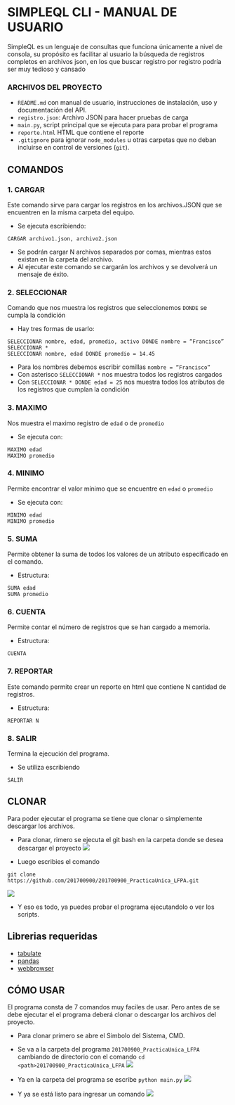 # SIMPLEQL CLI - MANUAL DE USUARIO

SimpleQL es un lenguaje de consultas que funciona únicamente a nivel de consola, su
propósito es facilitar al usuario la búsqueda de registros completos en archivos json, en los
que buscar registro por registro podría ser muy tedioso y cansado

### ARCHIVOS DEL PROYECTO

- `README.md` con manual de usuario, instrucciones de instalación, uso y
  documentación del API.
- `registro.json`: Archivo JSON para hacer pruebas de carga 
- `main.py`, script principal que se ejecuta para para probar el programa
- `reporte.html` HTML que contiene el reporte
- `.gitignore` para ignorar `node_modules` u otras carpetas que no deban
  incluirse en control de versiones (`git`).

## COMANDOS

### 1. CARGAR
Este comando sirve para cargar los registros en los archivos.JSON que se encuentren en la misma carpeta del equipo.
* Se ejecuta escribiendo:
```
CARGAR archivo1.json, archivo2.json
```
* Se podrán cargar N archivos separados por comas, mientras estos existan en la carpeta del archivo.
*  Al ejecutar este comando se cargarán los archivos y se devolverá un mensaje de éxito.
### 2. SELECCIONAR
Comando que nos muestra los registros que seleccionemos `DONDE` se cumpla la condición
* Hay tres formas de usarlo:
```
SELECCIONAR nombre, edad, promedio, activo DONDE nombre = “Francisco”
SELECCIONAR *
SELECCIONAR nombre, edad DONDE promedio = 14.45
``` 
* Para los nombres debemos escribir comillas `nombre = “Francisco”`
* Con asterisco `SELECCIONAR *` nos muestra todos los registros cargados
* Con `SELECCIONAR * DONDE edad = 25` nos muestra todos los atributos de los registros que cumplan la condición
### 3. MAXIMO
Nos muestra el maximo registro de `edad` o de `promedio`
* Se ejecuta con:
```
MAXIMO edad
MAXIMO promedio
```
### 4. MINIMO 
Permite encontrar el valor mínimo que se encuentre en `edad` o `promedio`
* Se ejecuta con:
```
MINIMO edad
MINIMO promedio
```
### 5. SUMA
Permite obtener la suma de todos los valores de un atributo especificado en el
comando.
* Estructura:
```
SUMA edad
SUMA promedio
```
### 6. CUENTA
Permite contar el número de registros que se han cargado a memoria.
* Estructura:

```
CUENTA
```
### 7. REPORTAR
Este comando permite crear un reporte en html que contiene N cantidad de
registros.
* Estructura:
```
REPORTAR N
```
### 8. SALIR
Termina la ejecución del programa.
* Se utiliza escribiendo 
```
SALIR
```

## CLONAR
Para poder ejecutar el programa se tiene que clonar o simplemente descargar los archivos.

* Para clonar, rimero se ejecuta el git bash en la carpeta donde se desea descargar el proyecto
![](includes/preview/1.png)

* Luego escribies el comando 
```
git clone https://github.com/201700900/201700900_PracticaUnica_LFPA.git
```
![](includes/preview/5.png)
* Y eso es todo, ya puedes probar el programa ejecutandolo o ver los scripts.



## Librerias requeridas

* [tabulate](https://pypi.org/project/tabulate/) 
* [pandas](https://pandas.pydata.org/docs/index.html)
* [webbrowser](https://rometools.github.io/rome/)


## CÓMO USAR
El programa consta de 7 comandos muy faciles de usar.
  Pero antes de se debe ejecutar el el programa deberá clonar o descargar los archivos del proyecto.
*  Para clonar primero se abre el Simbolo del Sistema, CMD.
* Se va a la carpeta del programa `201700900_PracticaUnica_LFPA`
  cambiando de directorio 
  con el comando `cd <path>201700900_PracticaUnica_LFPA`
   ![](includes/preview/2.png)
  
* Ya en la carpeta del programa se escribe `python main.py`
    ![](includes/preview/3.png)
  
* Y ya se está listo para ingresar un comando
  ![](includes/preview/4.png)
